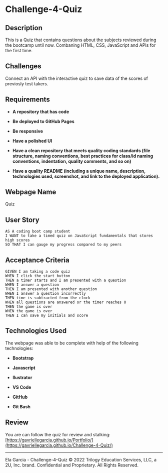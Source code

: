 # Challenge-4-Quiz

## Description

This is a Quiz that contains questions about the subjects reviewed during the bootcamp until now. Combaning HTML, CSS, JavaScript and APIs for the first time.

## Challenges

Connect an API with the interactive quiz to save data of the scores of previosly test takers.

## Requirements

* **A repository that has code** 

* **Be deployed to GitHub Pages** 

* **Be responsive**

* **Have a polished UI**

* **Have a clean repository that meets quality coding standards (file structure, naming conventions, best practices for class/id naming conventions, indentation, quality comments, and so on)**

* **Have a quality README (including a unique name, description, technologies used, screenshot, and link to the deployed application).**

## Webpage Name

Quiz

## User Story

```
AS A coding boot camp student
I WANT to take a timed quiz on JavaScript fundamentals that stores high scores
SO THAT I can gauge my progress compared to my peers
```

## Acceptance Criteria

```
GIVEN I am taking a code quiz
WHEN I click the start button
THEN a timer starts and I am presented with a question
WHEN I answer a question
THEN I am presented with another question
WHEN I answer a question incorrectly
THEN time is subtracted from the clock
WHEN all questions are answered or the timer reaches 0
THEN the game is over
WHEN the game is over
THEN I can save my initials and score
```

## Technologies Used

The webpage was able to be complete with help of the following technologies: 

* **Bootstrap** 

* **Javascript** 

* **Ilustrator** 

* **VS Code** 

* **GitHub** 

* **Git Bash** 


## Review

You are can follow the quiz for review and stalking: [https://gavriellegarcia.github.io/Portfolio/](https://gavriellegarcia.github.io/Challenge-4-Quiz/)

---
Ela Garcia - Challenge-4-Quiz
© 2022 Trilogy Education Services, LLC, a 2U, Inc. brand. Confidential and Proprietary. All Rights Reserved.
